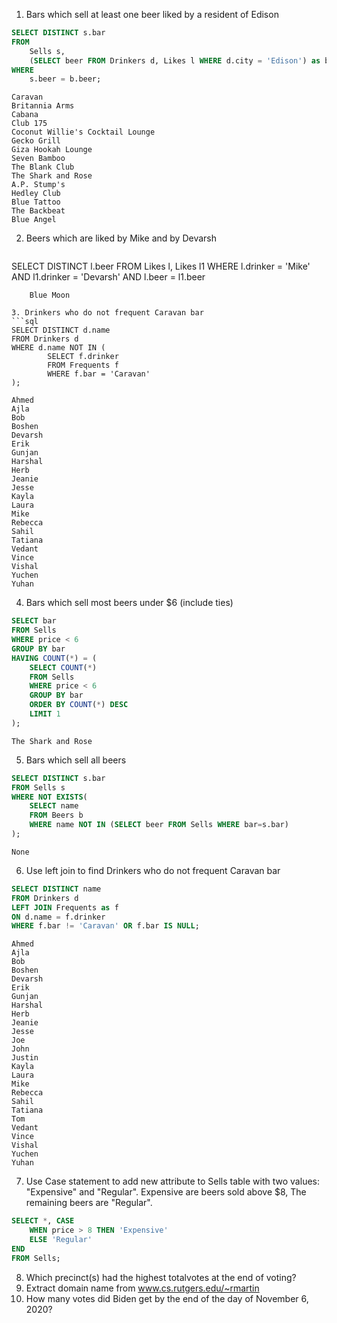 1. Bars which sell at least one beer liked by a resident of Edison
```sql
SELECT DISTINCT s.bar
FROM
	Sells s,
    (SELECT beer FROM Drinkers d, Likes l WHERE d.city = 'Edison') as b
WHERE
	s.beer = b.beer;
```
	Caravan
	Britannia Arms
	Cabana
	Club 175
	Coconut Willie's Cocktail Lounge
	Gecko Grill
	Giza Hookah Lounge
	Seven Bamboo
	The Blank Club
	The Shark and Rose
	A.P. Stump's
	Hedley Club
	Blue Tattoo
	The Backbeat
	Blue Angel

2. Beers which are liked by Mike and by Devarsh
   ```sql
SELECT DISTINCT l.beer
FROM
	Likes l,
    Likes l1
WHERE
	l.drinker = 'Mike' AND 
    l1.drinker = 'Devarsh' AND 
    l.beer = l1.beer
```
	Blue Moon

3. Drinkers who do not frequent Caravan bar
```sql
SELECT DISTINCT d.name
FROM Drinkers d
WHERE d.name NOT IN (
		SELECT f.drinker
        FROM Frequents f
        WHERE f.bar = 'Caravan'
);
```
	Ahmed
	Ajla
	Bob
	Boshen
	Devarsh
	Erik
	Gunjan
	Harshal
	Herb
	Jeanie
	Jesse
	Kayla
	Laura
	Mike
	Rebecca
	Sahil
	Tatiana
	Vedant
	Vince
	Vishal
	Yuchen
	Yuhan

4. Bars which sell most beers under $6 (include ties)
```sql
SELECT bar
FROM Sells
WHERE price < 6
GROUP BY bar
HAVING COUNT(*) = (
	SELECT COUNT(*)
	FROM Sells
	WHERE price < 6
	GROUP BY bar 
	ORDER BY COUNT(*) DESC
	LIMIT 1
);
```
	The Shark and Rose
5. Bars which sell all beers
```sql
SELECT DISTINCT s.bar
FROM Sells s
WHERE NOT EXISTS(
	SELECT name
	FROM Beers b
	WHERE name NOT IN (SELECT beer FROM Sells WHERE bar=s.bar)
);
```
	None

6. Use left join to find Drinkers who do not frequent Caravan bar
```sql
SELECT DISTINCT name
FROM Drinkers d
LEFT JOIN Frequents as f
ON d.name = f.drinker
WHERE f.bar != 'Caravan' OR f.bar IS NULL;
```
	Ahmed
	Ajla
	Bob
	Boshen
	Devarsh
	Erik
	Gunjan
	Harshal
	Herb
	Jeanie
	Jesse
	Joe
	John
	Justin
	Kayla
	Laura
	Mike
	Rebecca
	Sahil
	Tatiana
	Tom
	Vedant
	Vince
	Vishal
	Yuchen
	Yuhan
7. Use Case statement to add new attribute to Sells table with two values:  "Expensive" and "Regular". Expensive are beers sold above $8, The remaining beers are "Regular".
```sql
SELECT *, CASE
	WHEN price > 8 THEN 'Expensive'
    ELSE 'Regular'
END
FROM Sells;
```
8. Which precinct(s) had the highest totalvotes at the end of voting?
9. Extract domain name from www.cs.rutgers.edu/~rmartin
10. How many votes did Biden get by the end of the day of November 6, 2020?

